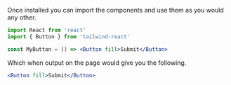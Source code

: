 Once installed you can import the components and use them as you would any other.

```jsx static
import React from 'react'
import { Button } from 'tailwind-react'

const MyButton = () => <Button fill>Submit</Button>
```

Which when output on the page would give you the following.

```jsx
<Button fill>Submit</Button>
```

